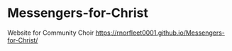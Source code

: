 # Messengers-for-Christ
Website for Community Choir 
https://rnorfleet0001.github.io/Messengers-for-Christ/

